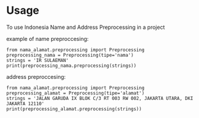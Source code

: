 # Usage

To use Indonesia Name and Address Preprocessing in a project

example of name preproccesing:
```
from nama_alamat.preprocessing import Preprocessing
preprocessing_nama = Preprocessing(tipe='nama')
strings = 'IR SULAEMAN'
print(preprocessing_nama.preprocessing(strings))
```

address preproccesing:
```
from nama_alamat.preprocessing import Preprocessing
preprocessing_alamat = Preprocessing(tipe='alamat')
strings = 'JALAN GARUDA IX BLOK C/3 RT 003 RW 002, JAKARTA UTARA, DKI JAKARTA 12110'
print(preprocessing_alamat.preprocessing(strings))
```
